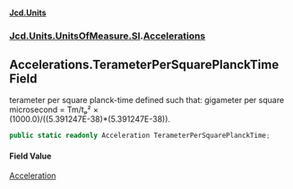 #### [Jcd.Units](index.md 'index')
### [Jcd.Units.UnitsOfMeasure.SI](Jcd.Units.UnitsOfMeasure.SI.md 'Jcd.Units.UnitsOfMeasure.SI').[Accelerations](Accelerations.md 'Jcd.Units.UnitsOfMeasure.SI.Accelerations')

## Accelerations.TerameterPerSquarePlanckTime Field

terameter per square planck-time defined such that: gigameter per square microsecond = Tm/tₚ² ×  
(1000.0)/((5.391247E-38)*(5.391247E-38)).

```csharp
public static readonly Acceleration TerameterPerSquarePlanckTime;
```

#### Field Value
[Acceleration](Acceleration.md 'Jcd.Units.UnitTypes.Acceleration')